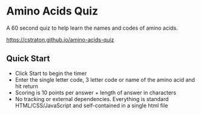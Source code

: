 # Amino Acids Quiz
A 60 second quiz to help learn the names and codes of amino acids.

https://cstraton.github.io/amino-acids-quiz

## Quick Start
- Click Start to begin the timer
- Enter the single letter code, 3 letter code or name of the amino acid and hit return
- Scoring is 10 points per answer + length of answer in characters
- No tracking or external dependencies. Everything is standard HTML/CSS/JavaScript and self-contained in a single html file
